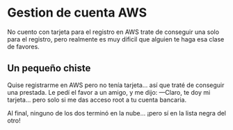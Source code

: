 # Gestion de cuenta AWS

No cuento con tarjeta para el registro en AWS trate de conseguir una solo para el registro, pero realmente es muy dificil que alguien te haga esa clase de favores.

## Un pequeño chiste 
Quise registrarme en AWS pero no tenía tarjeta... así que traté de conseguir una prestada.
Le pedí el favor a un amigo, y me dijo:
—Claro, te doy mi tarjeta… pero solo si me das acceso root a tu cuenta bancaria.

Al final, ninguno de los dos terminó en la nube… ¡pero sí en la lista negra del otro! 
